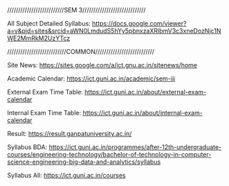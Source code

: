 //////////////////////////SEM 3/////////////////////////////

All Subject Detailed Syllabus:
https://docs.google.com/viewer?a=v&pid=sites&srcid=aWN0LmdudS5hYy5pbnxzaXRlbmV3c3xneDozNjc1NWE2MmRkM2UzYTcz


///////////////////////////COMMON///////////////////////////

Site News:
https://sites.google.com/a/ict.gnu.ac.in/sitenews/home

Academic Calendar:
https://ict.guni.ac.in/academic/sem-iii

External Exam Time Table: 
https://ict.guni.ac.in/about/external-exam-calendar

Internal Exam Time Table:
https://ict.guni.ac.in/about/internal-exam-calendar

Result:
https://result.ganpatuniversity.ac.in/

Syllabus BDA:
https://ict.guni.ac.in/programmes/after-12th-undergraduate-courses/engineering-technology/bachelor-of-technology-in-computer-science-engineering-big-data-and-analytics/syllabus

Syllabus All:
https://ict.guni.ac.in/courses
